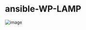 # ansible-WP-LAMP

![image](https://user-images.githubusercontent.com/23291976/148078823-e492f3af-c2bb-49ac-a5de-f44927be8c03.png)
